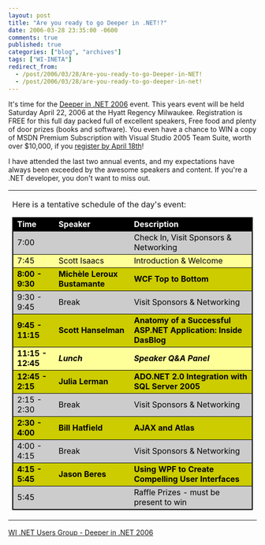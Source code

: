 ```yaml
---
layout: post
title: "Are you ready to go Deeper in .NET!?"
date: 2006-03-28 23:35:00 -0600
comments: true
published: true
categories: ["blog", "archives"]
tags: ["WI-INETA"]
redirect_from: 
  - /post/2006/03/28/Are-you-ready-to-go-Deeper-in-NET!
  - /post/2006/03/28/are-you-ready-to-go-deeper-in-net!
---
```

<!-- more -->
<p>It's time for the <a href="http://www.wi-ineta.org/didn/06">Deeper in .NET 2006</a> event. This years event will be held Saturday April 22, 2006 at the Hyatt Regency Milwaukee. Registration is FREE for this full day packed full of excellent speakers, Free food and plenty of door prizes (books and software). You even have a chance to WIN a copy of MSDN Premium Subscription with Visual Studio 2005 Team Suite, worth over $10,000, if you <a href="http://www.wi-ineta.org/didn/06">register by April 18th</a>!</p>
<p>I have attended the last two annual events, and my expectations have always been exceeded by the awesome speakers and content. If you're a .NET developer, you don't want to miss out.</p>
<table style="width: 100%;" border="0" cellspacing="0" cellpadding="0">
<tbody>
<tr valign="top">
<td id="_ctl3_HtmlHolder" class="Normal">
<p><a title="agenda" name="agenda"></a>Here is a tentative schedule of the day's event:</p>
<table class="normal" style="width: 100%; border: 1px solid black;" border="0" cellspacing="1" cellpadding="1">
<tbody>
<tr style="font-weight: bold; color: white; background-color: black; border: black 1px solid">
<td>Time</td>
<td>Speaker</td>
<td>Description</td>
</tr>
<tr style="color: black; background-color: #cccccc; border: black 1px solid">
<td>7:00</td>
<td>&nbsp;</td>
<td>Check In, Visit Sponsors &amp; Networking</td>
</tr>
<tr style="color: black; background-color: #ffff99; border: black 1px solid">
<td>7:45</td>
<td>Scott Isaacs</td>
<td>Introduction &amp; Welcome</td>
</tr>
<tr style="font-weight: bold; color: black; background-color: #cccc00; border: black 1px solid">
<td>8:00 - 9:30</td>
<td>Mich&egrave;le Leroux Bustamante</td>
<td>WCF Top to Bottom</td>
</tr>
<tr style="color: black; background-color: #cccccc; border: black 1px solid">
<td>9:30 - 9:45</td>
<td>Break</td>
<td>Visit Sponsors &amp; Networking</td>
</tr>
<tr style="font-weight: bold; color: black; background-color: #cccc00; border: black 1px solid">
<td>9:45 - 11:15</td>
<td>Scott Hanselman</td>
<td>Anatomy of a Successful ASP.NET Application: Inside DasBlog</td>
</tr>
<tr style="font-weight: bold; color: black; background-color: #ffff99; border: black 1px solid">
<td>11:15 - 12:45</td>
<td><em>Lunch</em></td>
<td><em>Speaker Q&amp;A Panel</em></td>
</tr>
<tr style="font-weight: bold; color: black; background-color: #cccc00; border: black 1px solid">
<td>12:45 - 2:15</td>
<td>Julia Lerman</td>
<td>ADO.NET 2.0 Integration with SQL Server 2005</td>
</tr>
<tr style="color: black; background-color: #cccccc; border: black 1px solid">
<td>2:15 - 2:30</td>
<td>Break</td>
<td>Visit Sponsors &amp; Networking</td>
</tr>
<tr style="font-weight: bold; color: black; background-color: #cccc00; border: black 1px solid">
<td>2:30 - 4:00</td>
<td>Bill Hatfield</td>
<td>AJAX and Atlas</td>
</tr>
<tr style="color: black; background-color: #cccccc; border: black 1px solid">
<td>4:00 - 4:15</td>
<td>Break</td>
<td>Visit Sponsors &amp; Networking</td>
</tr>
<tr style="font-weight: bold; color: black; background-color: #cccc00; border: black 1px solid">
<td>4:15 - 5:45</td>
<td>Jason Beres</td>
<td>Using WPF to Create Compelling User Interfaces</td>
</tr>
<tr style="color: black; background-color: #cccccc; border: black 1px solid">
<td>5:45</td>
<td>&nbsp;</td>
<td>Raffle Prizes - must be present to win</td>
</tr>
</tbody>
</table>
</td>
</tr>
</tbody>
</table>
<p><a href="http://www.wi-ineta.org/didn/06">WI .NET Users Group - Deeper in .NET 2006</a></p>
